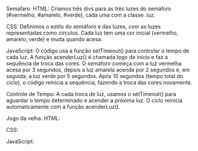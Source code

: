 Semafaro:
HTML:
Criamos três divs para as três luzes do semáforo (#vermelho, #amarelo, #verde), cada uma com a classe .luz.

CSS:
Definimos o estilo do semáforo e das luzes, com as luzes representadas como círculos.
Cada luz tem uma cor inicial (vermelho, amarelo, verde) e muda quando acesa.

JavaScript:
O código usa a função setTimeout() para controlar o tempo de cada luz. A função acenderLuz() é chamada logo de início e faz a sequência de troca das cores.
O semáforo começa com a luz vermelha acesa por 3 segundos, depois a luz amarela acende por 2 segundos e, em seguida, a luz verde por 5 segundos.
Após 10 segundos (tempo total do ciclo), o código reinicia a sequência, fazendo a troca das cores novamente.

Controle de Tempo:
A cada troca de luz, usamos o setTimeout() para aguardar o tempo determinado e acender a próxima luz.
O ciclo reinicia automaticamente com a função acenderLuz().

Jogo da velha:
HTML:

CSS:

JavaScript: 
